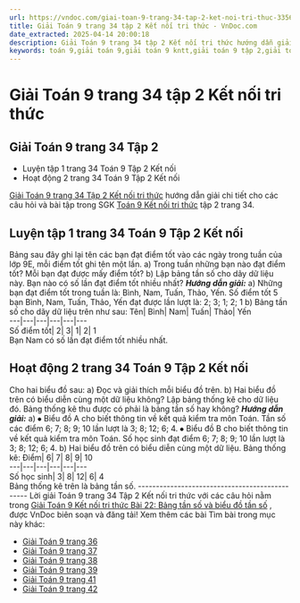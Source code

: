 ```yaml
---
url: https://vndoc.com/giai-toan-9-trang-34-tap-2-ket-noi-tri-thuc-335602
title: Giải Toán 9 trang 34 tập 2 Kết nối tri thức - VnDoc.com
date_extracted: 2025-04-14 20:00:18
description: Giải Toán 9 trang 34 tập 2 Kết nối tri thức hướng dẫn giải chi tiết các câu hỏi và bài tập trong SGK Toán 9 Kết nối tri thức tập 2.
keywords: toán 9,giải toán 9,giải toán 9 kntt,giải toán 9 tập 2,giải toán 9 kết nối tri thức,toán 9 kết nối tri thức tập 2,Toán 9 Kết nối tri thức bài Bài 22 Bảng tần số và biểu đồ tần số,giải Toán 9 Kết nối tri thức Bài 22 Bảng tần số và biểu đồ tần số,giải toán 9 kntt Bài 22 Bảng tần số và biểu đồ tần số,Bài 22 Bảng tần số và biểu đồ tần số,giải toán 9 trang 34,giải toán 9 trang 34 kết nối,toán 9 trang 34 kết nối tri thức,toán 9 kntt tập 2 trang 34,toán 9 kết nối trang 34,luyện tập 1 sgk toán 9 tập 2
---
```


# Giải Toán 9 trang 34 tập 2 Kết nối tri thức
## Giải Toán 9 trang 34 Tập 2
  * Luyện tập 1 trang 34 Toán 9 Tập 2 Kết nối
  * Hoạt động 2 trang 34 Toán 9 Tập 2 Kết nối

[Giải Toán 9 trang 34 Tập 2 Kết nối tri thức](<https://vndoc.com/giai-toan-9-trang-32-tap-2-ket-noi-tri-thuc-335601>) hướng dẫn giải chi tiết cho các câu hỏi và bài tập trong SGK [Toán 9 Kết nối tri thức](<https://vndoc.com/toan-9-ket-noi-tri-thuc>) tập 2 trang 34.
## **Luyện tập 1 trang 34 Toán 9 Tập 2 Kết nối**
Bảng sau đây ghi lại tên các bạn đạt điểm tốt vào các ngày trong tuần của lớp 9E, mỗi điểm tốt ghi tên một lần.
a\) Trong tuần những bạn nào đạt điểm tốt? Mỗi bạn đạt được mấy điểm tốt?
b\) Lập bảng tần số cho dãy dữ liệu này. Bạn nào có số lần đạt điểm tốt nhiều nhất?
_**Hướng dẫn giải:**_
a\) Những bạn đạt điểm tốt trong tuần là: Bình, Nam, Tuấn, Thảo, Yến.
Số điểm tốt 5 bạn Bình, Nam, Tuấn, Thảo, Yến đạt được lần lượt là: 2; 3; 1; 2; 1
b\) Bảng tần số cho dãy dữ liệu trên như sau:
Tên| Bình| Nam| Tuấn| Thảo| Yến  
---|---|---|---|---|---  
Số điểm tốt| 2| 3| 1| 2| 1  
Bạn Nam có số lần đạt điểm tốt nhiều nhất.
## **Hoạt động 2 trang 34 Toán 9 Tập 2 Kết nối**
Cho hai biểu đồ sau:
a\) Đọc và giải thích mỗi biểu đồ trên.
b\) Hai biểu đồ trên có biểu diễn cùng một dữ liệu không? Lập bảng thống kê cho dữ liệu đó. Bảng thống kê thu được có phải là bảng tần số hay không?
_**Hướng dẫn giải:**_
a\) ⦁ Biểu đồ A cho biết thông tin về kết quả kiểm tra môn Toán.
Tần số các điểm 6; 7; 8; 9; 10 lần lượt là 3; 8; 12; 6; 4.
⦁ Biểu đồ B cho biết thông tin về kết quả kiểm tra môn Toán.
Số học sinh đạt điểm 6; 7; 8; 9; 10 lần lượt là 3; 8; 12; 6; 4.
b\) Hai biểu đồ trên có biểu diễn cùng một dữ liệu.
Bảng thống kê:
Điểm| 6| 7| 8| 9| 10  
---|---|---|---|---|---  
Số học sinh| 3| 8| 12| 6| 4  
Bảng thống kê trên là bảng tần số.
\-----------------------------------------------
Lời giải Toán 9 trang 34 Tập 2 Kết nối tri thức với các câu hỏi nằm trong [Giải Toán 9 Kết nối tri thức Bài 22: Bảng tần số và biểu đồ tần số](<https://vndoc.com/toan-9-ket-noi-tri-thuc-bai-22-bang-tan-so-va-bieu-do-tan-so-334191>) , được VnDoc biên soạn và đăng tải\!
Xem thêm các bài Tìm bài trong mục này khác:
  * [Giải Toán 9 trang 36 ](</giai-toan-9-trang-36-tap-2-ket-noi-tri-thuc-335842>)
  * [Giải Toán 9 trang 37 ](</giai-toan-9-trang-37-tap-2-ket-noi-tri-thuc-335847>)
  * [Giải Toán 9 trang 38 ](</giai-toan-9-trang-38-tap-2-ket-noi-tri-thuc-335850>)
  * [Giải Toán 9 trang 39 ](</giai-toan-9-trang-39-tap-2-ket-noi-tri-thuc-335854>)
  * [Giải Toán 9 trang 41 ](</giai-toan-9-trang-41-tap-2-ket-noi-tri-thuc-335928>)
  * [Giải Toán 9 trang 42 ](</giai-toan-9-trang-42-tap-2-ket-noi-tri-thuc-335941>)

